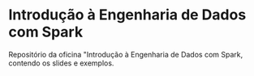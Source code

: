 # Introdução à Engenharia de Dados com Spark

Repositório da oficina "Introdução à Engenharia de Dados com Spark, contendo os slides e exemplos.
